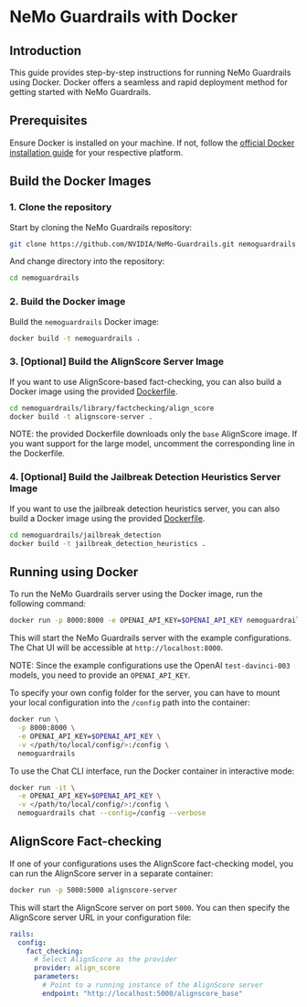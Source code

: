 # NeMo Guardrails with Docker

## Introduction

This guide provides step-by-step instructions for running NeMo Guardrails using Docker. Docker offers a seamless and rapid deployment method for getting started with NeMo Guardrails.

## Prerequisites

Ensure Docker is installed on your machine. If not, follow the [official Docker installation guide](https://docs.docker.com/get-docker/) for your respective platform.

## Build the Docker Images

### 1. Clone the repository

Start by cloning the NeMo Guardrails repository:

```bash
git clone https://github.com/NVIDIA/NeMo-Guardrails.git nemoguardrails
```

And change directory into the repository:

```bash
cd nemoguardrails
```

### 2. Build the Docker image

Build the `nemoguardrails` Docker image:

```bash
docker build -t nemoguardrails .
```

### 3. \[Optional] Build the AlignScore Server Image

If you want to use AlignScore-based fact-checking, you can also build a Docker image using the provided [Dockerfile](https://github.com/NVIDIA/NeMo-Guardrails/tree/develop/nemoguardrails/library/factchecking/align_score/Dockerfile).

```bash
cd nemoguardrails/library/factchecking/align_score
docker build -t alignscore-server .
```

NOTE: the provided Dockerfile downloads only the `base` AlignScore image. If you want support for the large model, uncomment the corresponding line in the Dockerfile.

### 4. \[Optional] Build the Jailbreak Detection Heuristics Server Image

If you want to use the jailbreak detection heuristics server, you can also build a Docker image using the provided [Dockerfile](https://github.com/NVIDIA/NeMo-Guardrails/tree/develop/nemoguardrails/library/jailbreak_detection/Dockerfile).

```bash
cd nemoguardrails/jailbreak_detection
docker build -t jailbreak_detection_heuristics .
```

## Running using Docker

To run the NeMo Guardrails server using the Docker image, run the following command:

```bash
docker run -p 8000:8000 -e OPENAI_API_KEY=$OPENAI_API_KEY nemoguardrails
```

This will start the NeMo Guardrails server with the example configurations. The Chat UI will be accessible at `http://localhost:8000`.

NOTE: Since the example configurations use the OpenAI `test-davinci-003` models, you need to provide an `OPENAI_API_KEY`.

To specify your own config folder for the server, you can have to mount your local configuration into the `/config` path into the container:

```bash
docker run \
  -p 8000:8000 \
  -e OPENAI_API_KEY=$OPENAI_API_KEY \
  -v </path/to/local/config/>:/config \
  nemoguardrails
```

To use the Chat CLI interface, run the Docker container in interactive mode:

```bash
docker run -it \
  -e OPENAI_API_KEY=$OPENAI_API_KEY \
  -v </path/to/local/config/>:/config \
  nemoguardrails chat --config=/config --verbose
```

## AlignScore Fact-checking

If one of your configurations uses the AlignScore fact-checking model, you can run the AlignScore server in a separate container:

```bash
docker run -p 5000:5000 alignscore-server
```

This will start the AlignScore server on port `5000`. You can then specify the AlignScore server URL in your configuration file:

```yaml
rails:
  config:
    fact_checking:
      # Select AlignScore as the provider
      provider: align_score
      parameters:
        # Point to a running instance of the AlignScore server
        endpoint: "http://localhost:5000/alignscore_base"
```
